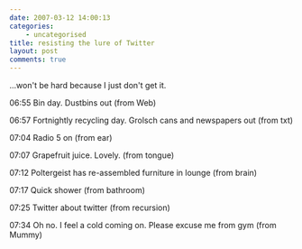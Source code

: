 ```yaml
---
date: 2007-03-12 14:00:13
categories:
    - uncategorised
title: resisting the lure of Twitter
layout: post
comments: true
---
```

...won't be hard because I just don't get it.

06:55 Bin day. Dustbins out (from Web)

06:57 Fortnightly recycling day. Grolsch cans and newspapers out (from
txt)

07:04 Radio 5 on (from ear)

07:07 Grapefruit juice. Lovely. (from tongue)

07:12 Poltergeist has re-assembled furniture in lounge (from brain)

07:17 Quick shower (from bathroom)

07:25 Twitter about twitter (from recursion)

07:34 Oh no. I feel a cold coming on. Please excuse me from gym (from
Mummy)
